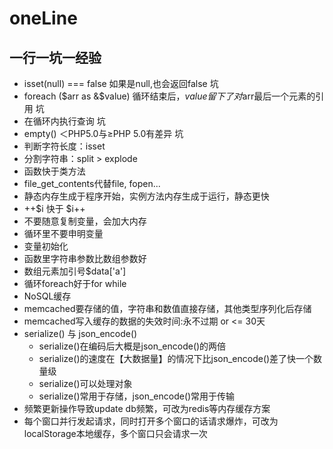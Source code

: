 # oneLine
## 一行一坑一经验
* isset(null) === false 如果是null,也会返回false 坑
* foreach ($arr as &$value) 循环结束后，$value留下了对$arr最后一个元素的引用  坑
* 在循环内执行查询 坑
* empty() ＜PHP5.0与≥PHP 5.0有差异 坑
* 判断字符长度：isset
* 分割字符串：split > explode
* 函数快于类方法
* file_get_contents代替file, fopen...
* 静态内存生成于程序开始，实例方法内存生成于运行，静态更快
* ++$i 快于 $i++
* 不要随意复制变量，会加大内存
* 循环里不要申明变量
* 变量初始化
* 函数里字符串参数比数组参数好
* 数组元素加引号$data['a']
* 循环foreach好于for while
* NoSQL缓存
* memcached要存储的值，字符串和数值直接存储，其他类型序列化后存储
* memcached写入缓存的数据的失效时间:永不过期 or <= 30天
* serialize() 与 json_encode()
    * serialize()在编码后大概是json_encode()的两倍
    * serialize()的速度在【大数据量】的情况下比json_encode()差了快一个数量级
    * serialize()可以处理对象
    * serialize()常用于存储，json_encode()常用于传输
* 频繁更新操作导致update db频繁，可改为redis等内存缓存方案
* 每个窗口并行发起请求，同时打开多个窗口的话请求爆炸，可改为localStorage本地缓存，多个窗口只会请求一次
